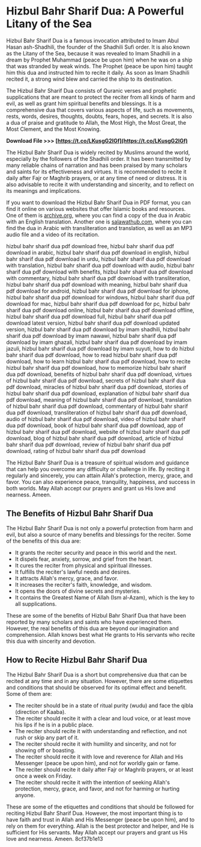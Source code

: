 # Hizbul Bahr Sharif Dua: A Powerful Litany of the Sea
 
Hizbul Bahr Sharif Dua is a famous invocation attributed to Imam Abul Hasan ash-Shadhili, the founder of the Shadhili Sufi order. It is also known as the Litany of the Sea, because it was revealed to Imam Shadhili in a dream by Prophet Muhammad (peace be upon him) when he was on a ship that was stranded by weak winds. The Prophet (peace be upon him) taught him this dua and instructed him to recite it daily. As soon as Imam Shadhili recited it, a strong wind blew and carried the ship to its destination.
 
The Hizbul Bahr Sharif Dua consists of Quranic verses and prophetic supplications that are meant to protect the reciter from all kinds of harm and evil, as well as grant him spiritual benefits and blessings. It is a comprehensive dua that covers various aspects of life, such as movements, rests, words, desires, thoughts, doubts, fears, hopes, and secrets. It is also a dua of praise and gratitude to Allah, the Most High, the Most Great, the Most Clement, and the Most Knowing.
 
**Download File &gt;&gt;&gt; [https://t.co/LKusgG2IGf](https://t.co/LKusgG2IGf)**


 
The Hizbul Bahr Sharif Dua is widely recited by Muslims around the world, especially by the followers of the Shadhili order. It has been transmitted by many reliable chains of narration and has been praised by many scholars and saints for its effectiveness and virtues. It is recommended to recite it daily after Fajr or Maghrib prayers, or at any time of need or distress. It is also advisable to recite it with understanding and sincerity, and to reflect on its meanings and implications.
 
If you want to download the Hizbul Bahr Sharif Dua in PDF format, you can find it online on various websites that offer Islamic books and resources. One of them is [archive.org](https://archive.org/details/HizbulBahrCopy), where you can find a copy of the dua in Arabic with an English translation. Another one is [salawathub.com](https://salawathub.com/hizbul-bahr/), where you can find the dua in Arabic with transliteration and translation, as well as an MP3 audio file and a video of its recitation.
 
hizbul bahr sharif dua pdf download free,  hizbul bahr sharif dua pdf download in arabic,  hizbul bahr sharif dua pdf download in english,  hizbul bahr sharif dua pdf download in urdu,  hizbul bahr sharif dua pdf download with translation,  hizbul bahr sharif dua pdf download with audio,  hizbul bahr sharif dua pdf download with benefits,  hizbul bahr sharif dua pdf download with commentary,  hizbul bahr sharif dua pdf download with transliteration,  hizbul bahr sharif dua pdf download with meaning,  hizbul bahr sharif dua pdf download for android,  hizbul bahr sharif dua pdf download for iphone,  hizbul bahr sharif dua pdf download for windows,  hizbul bahr sharif dua pdf download for mac,  hizbul bahr sharif dua pdf download for pc,  hizbul bahr sharif dua pdf download online,  hizbul bahr sharif dua pdf download offline,  hizbul bahr sharif dua pdf download full,  hizbul bahr sharif dua pdf download latest version,  hizbul bahr sharif dua pdf download updated version,  hizbul bahr sharif dua pdf download by imam shadhili,  hizbul bahr sharif dua pdf download by imam nawawi,  hizbul bahr sharif dua pdf download by imam ghazali,  hizbul bahr sharif dua pdf download by imam jazuli,  hizbul bahr sharif dua pdf download by imam suyuti,  how to do hizbul bahr sharif dua pdf download,  how to read hizbul bahr sharif dua pdf download,  how to learn hizbul bahr sharif dua pdf download,  how to recite hizbul bahr sharif dua pdf download,  how to memorize hizbul bahr sharif dua pdf download,  benefits of hizbul bahr sharif dua pdf download,  virtues of hizbul bahr sharif dua pdf download,  secrets of hizbul bahr sharif dua pdf download,  miracles of hizbul bahr sharif dua pdf download,  stories of hizbul bahr sharif dua pdf download,  explanation of hizbul bahr sharif dua pdf download,  meaning of hizbul bahr sharif dua pdf download,  translation of hizbul bahr sharif dua pdf download,  commentary of hizbul bahr sharif dua pdf download,  transliteration of hizbul bahr sharif dua pdf download,  audio of hizbul bahr sharif dua pdf download,  video of hizbul bahr sharif dua pdf download,  book of hizbul bahr sharif dua pdf download,  app of hizbul bahr sharif dua pdf download,  website of hizbul bahr sharif dua pdf download,  blog of hizbul bahr sharif dua pdf download,  article of hizbul bahr sharif dua pdf download,  review of hizbul bahr sharif dua pdf download,  rating of hizbul bahr sharif dua pdf download
 
The Hizbul Bahr Sharif Dua is a treasure of spiritual wisdom and guidance that can help you overcome any difficulty or challenge in life. By reciting it regularly and sincerely, you can attain Allah's protection, mercy, grace, and favor. You can also experience peace, tranquility, happiness, and success in both worlds. May Allah accept our prayers and grant us His love and nearness. Ameen.
  
## The Benefits of Hizbul Bahr Sharif Dua
 
The Hizbul Bahr Sharif Dua is not only a powerful protection from harm and evil, but also a source of many benefits and blessings for the reciter. Some of the benefits of this dua are:
 
- It grants the reciter security and peace in this world and the next.
- It dispels fear, anxiety, sorrow, and grief from the heart.
- It cures the reciter from physical and spiritual illnesses.
- It fulfills the reciter's lawful needs and desires.
- It attracts Allah's mercy, grace, and favor.
- It increases the reciter's faith, knowledge, and wisdom.
- It opens the doors of divine secrets and mysteries.
- It contains the Greatest Name of Allah (Ism al-Azam), which is the key to all supplications.

These are some of the benefits of Hizbul Bahr Sharif Dua that have been reported by many scholars and saints who have experienced them. However, the real benefits of this dua are beyond our imagination and comprehension. Allah knows best what He grants to His servants who recite this dua with sincerity and devotion.
  
## How to Recite Hizbul Bahr Sharif Dua
 
The Hizbul Bahr Sharif Dua is a short but comprehensive dua that can be recited at any time and in any situation. However, there are some etiquettes and conditions that should be observed for its optimal effect and benefit. Some of them are:

- The reciter should be in a state of ritual purity (wudu) and face the qibla (direction of Kaaba).
- The reciter should recite it with a clear and loud voice, or at least move his lips if he is in a public place.
- The reciter should recite it with understanding and reflection, and not rush or skip any part of it.
- The reciter should recite it with humility and sincerity, and not for showing off or boasting.
- The reciter should recite it with love and reverence for Allah and His Messenger (peace be upon him), and not for worldly gain or fame.
- The reciter should recite it daily after Fajr or Maghrib prayers, or at least once a week on Friday.
- The reciter should recite it with the intention of seeking Allah's protection, mercy, grace, and favor, and not for harming or hurting anyone.

These are some of the etiquettes and conditions that should be followed for reciting Hizbul Bahr Sharif Dua. However, the most important thing is to have faith and trust in Allah and His Messenger (peace be upon him), and to rely on them for everything. Allah is the best protector and helper, and He is sufficient for His servants. May Allah accept our prayers and grant us His love and nearness. Ameen.
 8cf37b1e13
 
